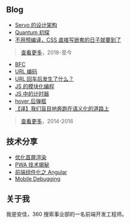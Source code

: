 ## Blog

- [Servo 的设计架构](https://github.com/anjia/blog/issues/3)
- [Quantum 初探](https://github.com/anjia/blog/issues/2)
- [不用预编译，CSS 直接写嵌套的日子就要到了](https://github.com/anjia/blog/issues/1)

> [查看更多](https://github.com/anjia/blog/issues)，2018-至今

- [BFC](http://anjia.github.io/2015/11/24/css_bfc/)
- [URL 编码](http://anjia.github.io/2015/04/15/jsURIEncode/)
- [URL 回车后发生了什么？](http://anjia.github.io/2014/08/13/webUrl/)
- [JS 的模块化编程](http://anjia.github.io/2015/05/15/js_module_1_basic/)
- [JS 中的计时器](http://anjia.github.io/2015/04/18/js_timer/)
- [hover 后弹框](http://anjia.github.io/2015/01/30/code_hover_pop/)
- [【译】我们盲目地奔跑在语义化的道路上](http://www.cnblogs.com/figure79/p/3506350.html)

> [查看更多](http://anjia.github.io/)，2014-2016

## 技术分享

- [优化首屏渲染](https://ppt.baomitu.com/d/b07ccafd#/1)
- [PWA 技术揭秘](https://ppt.baomitu.com/d/569cf4e7#/1)
- [前端组件化之 Angular](https://ppt.baomitu.com/d/b825c5a2)
- [Mobile Debugging](https://ppt.baomitu.com/d/70c89f08)

## 关于我

我是安佳，360 搜索事业部的一名前端开发工程师。
